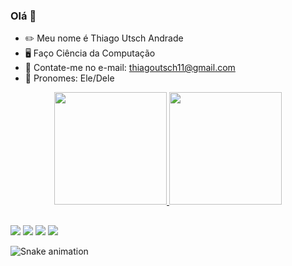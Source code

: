 ### Olá 👋

- ✏️ Meu nome é Thiago Utsch Andrade
- 🖥️ Faço Ciência da Computação 
- 💬 Contate-me no e-mail: thiagoutsch11@gmail.com
- 🧨 Pronomes: Ele/Dele

<div align="center">
  <a href="https://github.com/thiagoutsch">
  <img height="180em" src="https://github-readme-stats.vercel.app/api?username=thiagoutsch&show_icons=true&theme=dark&include_all_commits=true&count_private=true"/>
  <img height="180em" src="https://github-readme-stats.vercel.app/api/top-langs/?username=thiagoutsch&layout=compact&langs_count=7&theme=dark"/>
</div>
  
  ##
  
 <div> 
  <a href="https://instagram.com/_thiagoutsch" target="_blank"><img src="https://img.shields.io/badge/-Instagram-%23E4405F?style=for-the-badge&logo=instagram&logoColor=white" target="_blank"></a>
 	<a href="https://www.twitch.tv/thiagoutsch" target="_blank"><img src="https://img.shields.io/badge/Twitch-9146FF?style=for-the-badge&logo=twitch&logoColor=white" target="_blank"></a>
  <a href = "mailto:thiagoutsch11@gmail.com"><img src="https://img.shields.io/badge/-Gmail-%23333?style=for-the-badge&logo=gmail&logoColor=white" target="_blank"></a>
  <a href="https://www.linkedin.com/in/thiago-utsch-andrade-84a588209/" target="_blank"><img src="https://img.shields.io/badge/-LinkedIn-%230077B5?style=for-the-badge&logo=linkedin&logoColor=white" target="_blank"></a> 
 
  ![Snake animation](https://github.com/thiagoutsch/thiagoutsch/blob/output/github-contribution-grid-snake.svg)
 
</div>
